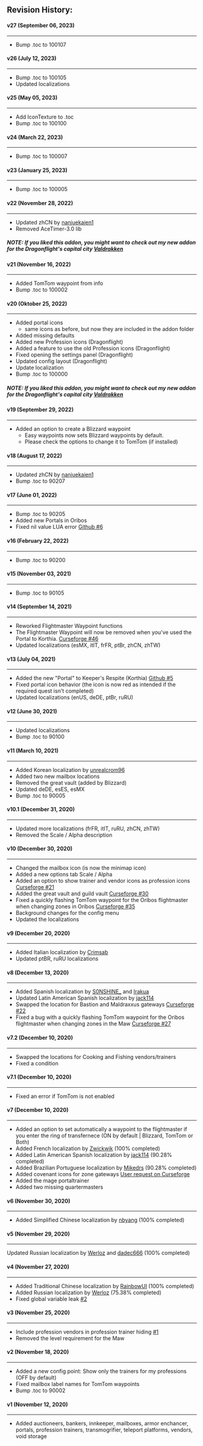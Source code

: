 ## Revision History:

#### v27 (September 06, 2023)
-------------------------------
* Bump .toc to 100107

#### v26 (July 12, 2023)
-------------------------------
* Bump .toc to 100105
* Updated localizations

#### v25 (May 05, 2023)
-------------------------------
* Add IconTexture to .toc
* Bump .toc to 100100

#### v24 (March 22, 2023)
-------------------------------
* Bump .toc to 100007

#### v23 (January 25, 2023)
-------------------------------
* Bump .toc to 100005

#### v22 (November 28, 2022)
-------------------------------
* Updated zhCN by [nanjuekaien1](https://github.com/Dathwada/handynotes-oribos/pull/9)
* Removed AceTimer-3.0 lib

##### NOTE: If you liked this addon, you might want to check out my new addon for the Dragonflight's capital city [Valdrakken](https://www.curseforge.com/wow/addons/handynotes-valdrakken)

#### v21 (November 16, 2022)
-------------------------------
* Added TomTom waypoint from info
* Bump .toc to 100002

#### v20 (Oktober 25, 2022)
-------------------------------
* Added portal icons
    * same icons as before, but now they are included in the addon folder
* Added missing defaults
* Added new Profession icons (Dragonflight)
* Added a feature to use the old Profession icons (Dragonflight)
* Fixed opening the settings panel (Dragonflight)
* Updated config layout (Dragonflight)
* Update localization
* Bump .toc to 100000

##### NOTE: If you liked this addon, you might want to check out my new addon for the Dragonflight's capital city [Valdrakken](https://www.curseforge.com/wow/addons/handynotes-valdrakken)

#### v19 (September 29, 2022)
-------------------------------
* Added an option to create a Blizzard waypoint
    * Easy waypoints now sets Blizzard waypoints by default.
    * Please check the options to change it to TomTom (if installed)

#### v18 (August 17, 2022)
-------------------------------
* Updated zhCN by [nanjuekaien1](https://github.com/Dathwada/handynotes-oribos/pull/7)
* Bump .toc to 90207

#### v17 (June 01, 2022)
-------------------------------
* Bump .toc to 90205
* Added new Portals in Oribos
* Fixed nil value LUA error [Github #6](https://github.com/Dathwada/handynotes-oribos/issues/6)

#### v16 (February 22, 2022)
-------------------------------
* Bump .toc to 90200

#### v15 (November 03, 2021)
-------------------------------
* Bump .toc to 90105

#### v14 (September 14, 2021)
-------------------------------
* Reworked Flightmaster Waypoint functions
* The Flightmaster Waypoint will now be removed when you've used the Portal to Korthia. [Curseforge #46](https://www.curseforge.com/wow/addons/handynotes-oribos?comment=46)
* Updated localizations (esMX, itIT, frFR, ptBr, zhCN, zhTW)

#### v13 (July 04, 2021)
-------------------------------
* Added the new "Portal" to Keeper's Respite (Korthia) [Github #5](https://github.com/Dathwada/handynotes-oribos/issues/5)
* Fixed portal icon behavior (the icon is now red as intended if the required quest isn't completed)
* Updated localizations (enUS, deDE, ptBr, ruRU)

#### v12 (June 30, 2021)
-------------------------------
* Updated localizations
* Bump .toc to 90100

#### v11 (March 10, 2021)
-------------------------------
* Added Korean localization by [unrealcrom96](https://www.curseforge.com/members/unrealcrom96)
* Added two new mailbox locations
* Removed the great vault (added by Blizzard)
* Updated deDE, esES, esMX
* Bump .toc to 90005

#### v10.1 (December 31, 2020)
-------------------------------
* Updated more localizations (frFR, itIT, ruRU, zhCN, zhTW)
* Removed the Scale / Alpha description

#### v10 (December 30, 2020)
-------------------------------
* Changed the mailbox icon (is now the minimap icon)
* Added a new options tab Scale / Alpha
* Added an option to show trainer and vendor icons as profession icons [Curseforge #21](https://www.curseforge.com/wow/addons/handynotes-oribos?comment=21)
* Added the great vault and guild vault [Curseforge #30](https://www.curseforge.com/wow/addons/handynotes-oribos?comment=30)
* Fixed a quickly flashing TomTom waypoint for the Oribos flightmaster when changing zones in Oribos [Curseforge #35](https://www.curseforge.com/wow/addons/handynotes-oribos?comment=35)
* Background changes for the config menu
* Updated the localizations

#### v9 (December 20, 2020)
-------------------------------
* Added Italian localization by [Crimsab](https://www.curseforge.com/members/crimsab)
* Updated ptBR, ruRU localizations

#### v8 (December 13, 2020)
-------------------------------
* Added Spanish localization by [S0NSHINE_](https://www.curseforge.com/members/S0NSHINE_) and [Irakua](https://www.curseforge.com/members/Irakua)
* Updated Latin American Spanish localization by [jack114](https://www.curseforge.com/members/jack114)
* Swapped the location for Bastion and Maldraxxus gateways [Curseforge #22](https://www.curseforge.com/wow/addons/handynotes-oribos?comment=22)
* Fixed a bug with a quickly flashing TomTom waypoint for the Oribos flightmaster when changing zones in the Maw [Curseforge #27](https://www.curseforge.com/wow/addons/handynotes-oribos?comment=27)

#### v7.2 (December 10, 2020)
-------------------------------
* Swapped the locations for Cooking and Fishing vendors/trainers
* Fixed a condition

#### v7.1 (December 10, 2020)
-------------------------------
* Fixed an error if TomTom is not enabled

#### v7 (December 10, 2020)
-------------------------------
* Added an option to set automatically a waypoint to the flightmaster if you enter the ring of transfernece (ON by default | Blizzard, TomTom or Both)
* Added French localization by [Zwickwik](https://www.curseforge.com/members/zickwik) (100% completed)
* Added Latin American Spanish localization by [jack114](https://www.curseforge.com/members/jack114) (90.28% completed)
* Added Brazilian Portuguese localization by [Mikedrs](https://www.curseforge.com/members/mikedrs) (90.28% completed)
* Added covenant icons for zone gateways [User request on Curseforge](https://www.curseforge.com/wow/addons/handynotes-oribos?comment=16)
* Added the mage portaltrainer
* Added two missing quartermasters

#### v6 (November 30, 2020)
-------------------------------
* Added Simplified Chinese localization by [nbyang](https://www.curseforge.com/members/nbyang) (100% completed)

#### v5 (November 29, 2020)
-------------------------------
Updated Russian localization by [Werloz](https://www.curseforge.com/members/werloz) and [dadec666](https://www.curseforge.com/members/dadec666) (100% completed)

#### v4 (November 27, 2020)
-------------------------------
* Added Traditional Chinese localization by [RainbowUI](https://www.curseforge.com/members/rainbowui) (100% completed)
* Added Russian localization by [Werloz](https://www.curseforge.com/members/werloz) (75.38% completed)
* Fixed global variable leak [#2](https://github.com/Dathwada/handynotes-oribos/issues/2)

#### v3 (November 25, 2020)
-------------------------------
* Include profession vendors in profession trainer hiding [#1](https://github.com/Dathwada/handynotes-oribos/issues/1)
* Removed the level requirement for the Maw

#### v2 (November 18, 2020)
-------------------------------
* Added a new config point: Show only the trainers for my professions (OFF by default)
* Fixed mailbox label names for TomTom waypoints
* Bump .toc to 90002

#### v1 (November 12, 2020)
-------------------------------
* Added auctioneers, bankers, innkeeper, mailboxes, armor enchancer, portals, profession trainers, transmogrifier, teleport platforms, vendors, void storage
